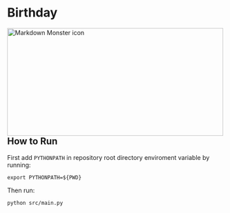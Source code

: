 # Birthday

<img src="https://cdn.pixabay.com/photo/2013/07/12/19/02/happy-birthday-154242_960_720.png"
     alt="Markdown Monster icon"
     style="float: left; margin-right: 10px;" height=250 width=500 />

## How to Run

First add `PYTHONPATH` in repository root directory enviroment variable by running:
```
export PYTHONPATH=${PWD}
```
Then run:

```
python src/main.py
```


